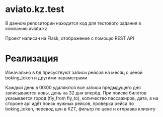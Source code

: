 # aviato.kz.test

В данном репозитории находится код для тестового задания в компанию aviata.kz 

Проект написан на Flask, отображение с помощю REST API

# Реализация

Изначально в бд присуствуют записи рейсов на месяц с ценой boking_token и другими параметрами

Каждый день в 00:00 удаляются все записи предыдущего дня  записываются новы, день на 32 дня вперёд. При поиске билетов указывается город (fly_from fly_to), количество пассажиров, дата, а на стороне api идёт поиск нужных рейсов, проверка рейса по boking_token, перевод цен в KZT, фильтр по цене и отправка клиенту
